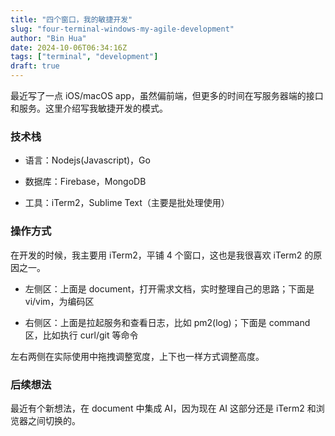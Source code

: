 ```yaml
---
title: "四个窗口，我的敏捷开发"
slug: "four-terminal-windows-my-agile-development"
author: "Bin Hua"
date: 2024-10-06T06:34:16Z
tags: ["terminal", "development"]
draft: true
---
```


最近写了一点 iOS/macOS app，虽然偏前端，但更多的时间在写服务器端的接口和服务。这里介绍写我敏捷开发的模式。

### 技术栈

- 语言：Nodejs(Javascript)，Go

- 数据库：Firebase，MongoDB

- 工具：iTerm2，Sublime Text（主要是批处理使用）

### 操作方式

在开发的时候，我主要用 iTerm2，平铺 4 个窗口，这也是我很喜欢 iTerm2 的原因之一。

- 左侧区：上面是 document，打开需求文档，实时整理自己的思路；下面是 vi/vim，为编码区

- 右侧区：上面是拉起服务和查看日志，比如 pm2(log)；下面是 command 区，比如执行 curl/git 等命令

左右两侧在实际使用中拖拽调整宽度，上下也一样方式调整高度。

### 后续想法

最近有个新想法，在 document 中集成 AI，因为现在 AI 这部分还是 iTerm2 和浏览器之间切换的。